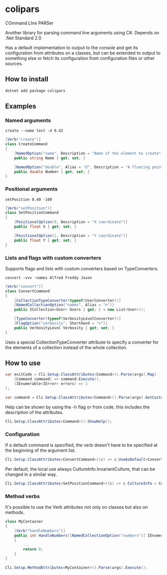 # colipars
COmmand LIne PARSer

Another library for parsing command line arguments using C#.
Depends on .Net Standard 2.0

Has a default implementation to output to the console and get its configuration from attributes on a classes, but can be extended to output to something else or fetch its configuration from configuration files or other sources.

## How to install

```sh
dotnet add package colipars
```

## Examples

### Named arguments
```
create --name test -d 0.42
```

```cs
[Verb("create")]
class CreateCommand
{
    [NamedOption("name", Description = "Name of the element to create")]
    public string Name { get; set; }

    [NamedOption("double", Alias = "d", Description = "A floating point value.")]
    public double Number { get; set; }
}
```

### Positional arguments

```
setPosition 0.40 -100
```

```cs
[Verb("setPosition")]
class SetPositionCommand
{
    [PositionalOption(0, Description = "X coordinate")]
    public float X { get; set; }

    [PositionalOption(1, Description = "Y coordinate")]
    public float Y { get; set; }
}
```

### Lists and flags with custom converters
Supports flags and lists with custom converters based on TypeConverters.

```
convert -vvv -names Alfred Freddy Jason
```

```cs
[Verb("convert")]
class ConvertCommand
{
    [CollectionTypeConverter(typeof(UserConverter))]
    [NamedCollectionOption("names", Alias = "n")]
    public ICollection<User> Users { get; } = new List<User>();

    [TypeConverter(typeof(VerbosityLevelConverter))]
    [FlagOption("verbosity", ShortHand = "v")]
    public VerbosityLevel Verbosity { get; set; }
}
```
Uses a special CollectionTypeConverter attribute to specify a converter for the elements of a collection instead of the whole collection.

## How to use

```cs
var exitCode = Cli.Setup.ClassAttributes<Command>().Parse(args).Map(
    (Command command) => command.Execute(),
    (IEnumerable<IError> errors) => 1
);
```

```cs
var command = Cli.Setup.ClassAttributes<Command>().Parse(args).GetCustomObject();
```

Help can be shown by using the -h flag or from code, this includes the description of the attributes.
```cs
Cli.Setup.ClassAttributes<Command>().ShowHelp();
```

### Configuration

If a default command is specified, the verb doesn't have to be specified at the beginning of the argument list.
```cs
Cli.Setup.ClassAttributes<ConvertCommand>((c) => c.UseAsDefault<ConvertCommand>());
```

Per default, the local use always CultureInfo.InvariantCulture, that can be changed in a similar way.
```cs
Cli.Setup.ClassAttributes<SetPositionCommand>((c) => c.CultureInfo = CultureInfo.CurrentCulture);
```

### Method verbs

It's possible to use the Verb attributes not only on classes but also on methods.
```cs
class MyContainer
{
    [Verb("handleNumbers")]
    public int HandleNumbers([NamedCollectionOption("numbers")] IEnumerable<int> numbers)
    {
        ...
        return 0;
    }
}
```

```cs
Cli.Setup.MethodAttributes<MyContainer>().Parse(args).Execute();
```